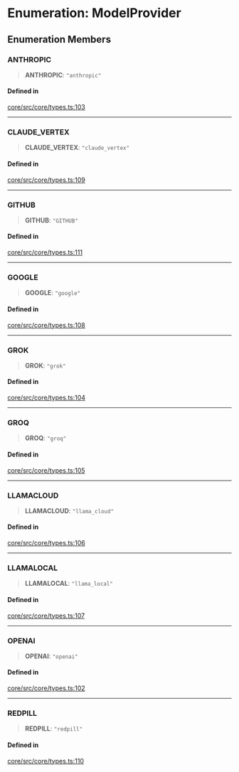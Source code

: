 # Enumeration: ModelProvider

## Enumeration Members

### ANTHROPIC

> **ANTHROPIC**: `"anthropic"`

#### Defined in

[core/src/core/types.ts:103](https://github.com/ai16z/eliza/blob/c96957e5a5d17e343b499dd4d46ce403856ac5bc/core/src/core/types.ts#L103)

---

### CLAUDE_VERTEX

> **CLAUDE_VERTEX**: `"claude_vertex"`

#### Defined in

[core/src/core/types.ts:109](https://github.com/ai16z/eliza/blob/c96957e5a5d17e343b499dd4d46ce403856ac5bc/core/src/core/types.ts#L109)

---

### GITHUB

> **GITHUB**: `"GITHUB"`

#### Defined in

[core/src/core/types.ts:111](https://github.com/ai16z/eliza/blob/c96957e5a5d17e343b499dd4d46ce403856ac5bc/core/src/core/types.ts#L111)

---

### GOOGLE

> **GOOGLE**: `"google"`

#### Defined in

[core/src/core/types.ts:108](https://github.com/ai16z/eliza/blob/c96957e5a5d17e343b499dd4d46ce403856ac5bc/core/src/core/types.ts#L108)

---

### GROK

> **GROK**: `"grok"`

#### Defined in

[core/src/core/types.ts:104](https://github.com/ai16z/eliza/blob/c96957e5a5d17e343b499dd4d46ce403856ac5bc/core/src/core/types.ts#L104)

---

### GROQ

> **GROQ**: `"groq"`

#### Defined in

[core/src/core/types.ts:105](https://github.com/ai16z/eliza/blob/c96957e5a5d17e343b499dd4d46ce403856ac5bc/core/src/core/types.ts#L105)

---

### LLAMACLOUD

> **LLAMACLOUD**: `"llama_cloud"`

#### Defined in

[core/src/core/types.ts:106](https://github.com/ai16z/eliza/blob/c96957e5a5d17e343b499dd4d46ce403856ac5bc/core/src/core/types.ts#L106)

---

### LLAMALOCAL

> **LLAMALOCAL**: `"llama_local"`

#### Defined in

[core/src/core/types.ts:107](https://github.com/ai16z/eliza/blob/c96957e5a5d17e343b499dd4d46ce403856ac5bc/core/src/core/types.ts#L107)

---

### OPENAI

> **OPENAI**: `"openai"`

#### Defined in

[core/src/core/types.ts:102](https://github.com/ai16z/eliza/blob/c96957e5a5d17e343b499dd4d46ce403856ac5bc/core/src/core/types.ts#L102)

---

### REDPILL

> **REDPILL**: `"redpill"`

#### Defined in

[core/src/core/types.ts:110](https://github.com/ai16z/eliza/blob/c96957e5a5d17e343b499dd4d46ce403856ac5bc/core/src/core/types.ts#L110)
